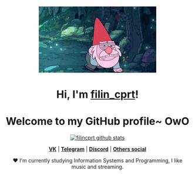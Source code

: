 <p align="center">
  <a href="https://vk.com/filin_cprt"><img src="gravity-falls.gif" alt="edisonlee55 Banner"></a>
</p>

<h1 align="center">Hi, I'm <a href="https://vk.com/filin_cprt">filin_cprt</a>!</h1>
<h1 align="center">Welcome to my GitHub profile~ OwO</h1>

<p align="center">
  <a href="https://github.com/filincprt"><img src="https://github-readme-stats.vercel.app/api?username=filincprt&hide_border=true&show_icons=true" alt="filincprt github stats"></a>
</p>

<p align="center">
  <strong><a href="https://vk.com/filin_cprt">VK</a></strong> |
  <strong><a href="https://t.me/filin_cprt">Telegram</a></strong> |
  <strong><a href="https://discordapp.com/users/1078294734361071657/">Discord</a></strong> |
  <strong><a href="https://linktr.ee/filin_cprt">Others social</a></strong> 
</p>

<p align="center">❤ I'm currently studying Information Systems and Programming, I like music and streaming.</p>

<!--
**edisonlee55/edisonlee55** is a ✨ _special_ ✨ repository because its `README.md` (this file) appears on your GitHub profile.

Here are some ideas to get you started:

- 🔭 I’m currently working on ...
- 🌱 I’m currently learning ...
- 👯 I’m looking to collaborate on ...
- 🤔 I’m looking for help with ...
- 💬 Ask me about ...
- 📫 How to reach me: ...
- 😄 Pronouns: ...
- ⚡ Fun fact: ...
-->
